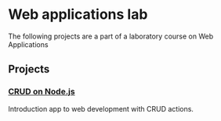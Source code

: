 # Web applications lab
The following projects are a part of a laboratory course on Web Applications

## Projects

### [CRUD on Node.js](../../tree/NodeCRUD)
Introduction app to web development with CRUD actions.